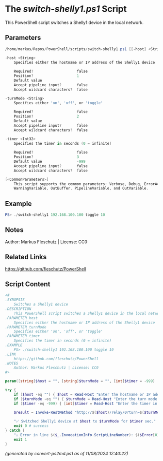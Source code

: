 The *switch-shelly1.ps1* Script
===========================

This PowerShell script switches a Shelly1 device in the local network.

Parameters
----------
```powershell
/home/markus/Repos/PowerShell/scripts/switch-shelly1.ps1 [[-host] <String>] [[-turnMode] <String>] [[-timer] <Int32>] [<CommonParameters>]

-host <String>
    Specifies either the hostname or IP address of the Shelly1 device
    
    Required?                    false
    Position?                    1
    Default value                
    Accept pipeline input?       false
    Accept wildcard characters?  false

-turnMode <String>
    Specifies either 'on', 'off', or 'toggle'
    
    Required?                    false
    Position?                    2
    Default value                
    Accept pipeline input?       false
    Accept wildcard characters?  false

-timer <Int32>
    Specifies the timer in seconds (0 = infinite)
    
    Required?                    false
    Position?                    3
    Default value                -999
    Accept pipeline input?       false
    Accept wildcard characters?  false

[<CommonParameters>]
    This script supports the common parameters: Verbose, Debug, ErrorAction, ErrorVariable, WarningAction, 
    WarningVariable, OutBuffer, PipelineVariable, and OutVariable.
```

Example
-------
```powershell
PS> ./switch-shelly1 192.168.100.100 toggle 10

```

Notes
-----
Author: Markus Fleschutz | License: CC0

Related Links
-------------
https://github.com/fleschutz/PowerShell

Script Content
--------------
```powershell
<#
.SYNOPSIS
	Switches a Shelly1 device 
.DESCRIPTION
	This PowerShell script switches a Shelly1 device in the local network.
.PARAMETER host
	Specifies either the hostname or IP address of the Shelly1 device
.PARAMETER turnMode
	Specifies either 'on', 'off', or 'toggle'
.PARAMETER timer
	Specifies the timer in seconds (0 = infinite)
.EXAMPLE
	PS> ./switch-shelly1 192.168.100.100 toggle 10
.LINK
	https://github.com/fleschutz/PowerShell
.NOTES
	Author: Markus Fleschutz | License: CC0
#>

param([string]$host = "", [string]$turnMode = "", [int]$timer = -999)

try {
	if ($host -eq "") { $host = Read-Host "Enter the hostname or IP address of the Shelly1 device" }
	if ($turnMode -eq "") { $turnMode = Read-Host "Enter the turn mode (on/off/toggle)" }
	if ($timer -eq -999) { [int]$timer = Read-Host "Enter the timer in seconds (0=endless)" }

	$result = Invoke-RestMethod "http://$($host)/relay/0?turn=$($turnMode)&timer=$($timer)"
	
	"✅ Switched Shelly1 device at $host to $turnMode for $timer sec."
	exit 0 # success
} catch {
	"⚠️ Error in line $($_.InvocationInfo.ScriptLineNumber): $($Error[0])"
	exit 1
}
```

*(generated by convert-ps2md.ps1 as of 11/08/2024 12:40:22)*
